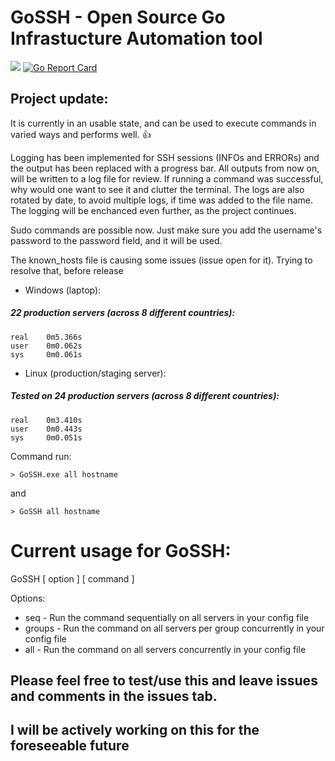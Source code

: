 # GoSSH  -  Open Source Go Infrastucture Automation tool

![](https://github.com/Aponiatowski/GoSSH/workflows/GoSSH/badge.svg)     [![Go Report Card](https://goreportcard.com/badge/github.com/APoniatowski/GoSSH)](https://goreportcard.com/report/github.com/APoniatowski/GoSSH)

## Project update:
It is currently in an usable state, and can be used to execute commands in varied ways and performs well. :+1:

Logging has been implemented for SSH sessions (INFOs and ERRORs) and the output has been replaced with a progress bar. All outputs from now on, will be 
written to a log file for review. If running a command was successful, why would one want to see it and clutter the terminal. 
The logs are also rotated by date, to avoid multiple logs, if time was added to the file name.
The logging will be enchanced even further, as the project continues.

Sudo commands are possible now. Just make sure you add the username's password to the password field, and it will be used.

The known_hosts file is causing some issues (issue open for it). Trying to resolve that, before release

* Windows (laptop):
##### 22 production servers (across 8 different countries):

```
real    0m5.366s
user    0m0.062s
sys     0m0.061s
```

* Linux (production/staging server):
##### Tested on 24 production servers (across 8 different countries):

```
real    0m3.410s
user    0m0.443s
sys     0m0.051s
```

Command run:

```> GoSSH.exe all hostname```

and

```> GoSSH all hostname```



# Current usage for GoSSH:
GoSSH [ option ] [ command ]

Options:
* seq           - Run the command sequentially on all servers in your config file
* groups        - Run the command on all servers per group concurrently in your config file
* all           - Run the command on all servers concurrently in your config file

## Please feel free to test/use this and leave issues and comments in the issues tab.
## I will be actively working on this for the foreseeable future
